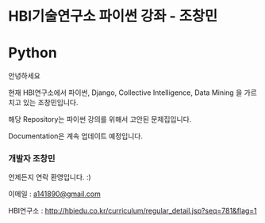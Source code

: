 # HBI기술연구소 파이썬 강좌 - 조창민 #

# Python #

안녕하세요

현재 HBI연구소에서 파이썬, Django, Collective Intelligence, Data Mining 을 가르치고 있는 조창민입니다.

해당 Repository는 파이썬 강의를 위해서 고안된 문제집입니다.

Documentation은 계속 업데이트 예정입니다.


### 개발자 조창민 ###

언제든지 연락 환영입니다. :)

이메일 : [a141890@gmail.com](a141890@gmail.com)

HBI연구소 : http://hbiedu.co.kr/curriculum/regular_detail.jsp?seq=781&flag=1

